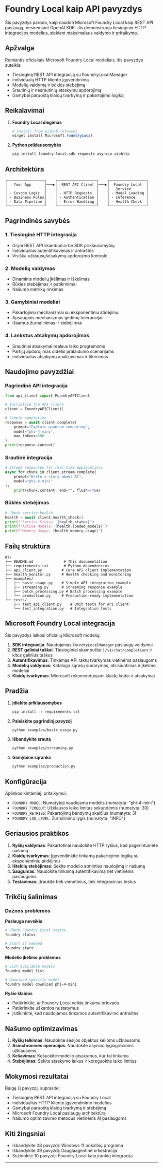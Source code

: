 <!--
CO_OP_TRANSLATOR_METADATA:
{
  "original_hash": "254150b7d7854ec87ffcd88824d98079",
  "translation_date": "2025-09-25T02:57:18+00:00",
  "source_file": "Module08/samples/07/README.md",
  "language_code": "lt"
}
-->
# Foundry Local kaip API pavyzdys

Šis pavyzdys parodo, kaip naudoti Microsoft Foundry Local kaip REST API paslaugą, nesiremiant OpenAI SDK. Jis demonstruoja tiesioginio HTTP integracijos modelius, siekiant maksimalaus valdymo ir pritaikymo.

## Apžvalga

Remiantis oficialiais Microsoft Foundry Local modeliais, šis pavyzdys suteikia:
- Tiesioginę REST API integraciją su FoundryLocalManager
- Individualų HTTP kliento įgyvendinimą
- Modelių valdymą ir būklės stebėjimą
- Srautinių ir nesrautinių atsakymų apdorojimą
- Gamybai paruoštą klaidų tvarkymą ir pakartojimo logiką

## Reikalavimai

1. **Foundry Local diegimas**
   ```powershell
   # Install from GitHub releases
   winget install Microsoft.FoundryLocal
   ```

2. **Python priklausomybės**
   ```bash
   pip install foundry-local-sdk requests asyncio aiohttp
   ```

## Architektūra

```
┌─────────────────┐    ┌──────────────────┐    ┌─────────────────┐
│   Your App      │───▶│  REST API Client │───▶│  Foundry Local  │
│                 │    │                  │    │   Service       │
│ - Custom Logic  │    │ - HTTP Requests  │    │ - Model Loading │
│ - Business Rules│    │ - Authentication │    │ - Inference     │
│ - Data Pipeline │    │ - Error Handling │    │ - Health Check  │
└─────────────────┘    └──────────────────┘    └─────────────────┘
```

## Pagrindinės savybės

### 1. **Tiesioginė HTTP integracija**
- Gryni REST API skambučiai be SDK priklausomybių
- Individualus autentifikavimas ir antraštės
- Visiška užklausų/atsakymų apdorojimo kontrolė

### 2. **Modelių valdymas**
- Dinaminis modelių įkėlimas ir iškėlimas
- Būklės stebėjimas ir patikrinimai
- Našumo metrikų rinkimas

### 3. **Gamybiniai modeliai**
- Pakartojimo mechanizmai su eksponentiniu atidėjimu
- Apsauginis mechanizmas gedimų tolerancijai
- Išsamus žurnalinimas ir stebėjimas

### 4. **Lankstus atsakymų apdorojimas**
- Srautiniai atsakymai realaus laiko programoms
- Partijų apdorojimas didelio pralaidumo scenarijams
- Individualus atsakymų analizavimas ir tikrinimas

## Naudojimo pavyzdžiai

### Pagrindinė API integracija
```python
from api_client import FoundryAPIClient

# Initialize the API client
client = FoundryAPIClient()

# Simple completion
response = await client.complete(
    prompt="Explain quantum computing",
    model="phi-4-mini",
    max_tokens=500
)
print(response.content)
```

### Srautinė integracija
```python
# Stream responses for real-time applications
async for chunk in client.stream_complete(
    prompt="Write a story about AI",
    model="phi-4-mini"
):
    print(chunk.content, end="", flush=True)
```

### Būklės stebėjimas
```python
# Check service health
health = await client.health_check()
print(f"Service Status: {health.status}")
print(f"Active Models: {health.loaded_models}")
print(f"Memory Usage: {health.memory_usage}")
```

## Failų struktūra

```
07/
├── README.md              # This documentation
├── requirements.txt       # Python dependencies
├── api_client.py         # Core API client implementation
├── health_monitor.py     # Health checking and monitoring
├── examples/
│   ├── basic_usage.py    # Simple API integration example
│   ├── streaming.py      # Streaming response example
│   ├── batch_processing.py # Batch processing example
│   └── production.py     # Production-ready implementation
└── tests/
    ├── test_api_client.py    # Unit tests for API client
    └── test_integration.py   # Integration tests
```

## Microsoft Foundry Local integracija

Šis pavyzdys laikosi oficialių Microsoft modelių:

1. **SDK integracija**: Naudojamas `FoundryLocalManager` paslaugų valdymui
2. **REST galiniai taškai**: Tiesioginiai skambučiai į `/v1/chat/completions` ir kitus galinius taškus
3. **Autentifikavimas**: Tinkamas API raktų tvarkymas vietinėms paslaugoms
4. **Modelių valdymas**: Katalogo sąrašų sudarymas, atsisiuntimas ir įkėlimo modeliai
5. **Klaidų tvarkymas**: Microsoft rekomenduojami klaidų kodai ir atsakymai

## Pradžia

1. **Įdiekite priklausomybes**
   ```bash
   pip install -r requirements.txt
   ```

2. **Paleiskite pagrindinį pavyzdį**
   ```bash
   python examples/basic_usage.py
   ```

3. **Išbandykite srautą**
   ```bash
   python examples/streaming.py
   ```

4. **Gamybinė sąranka**
   ```bash
   python examples/production.py
   ```

## Konfigūracija

Aplinkos kintamieji pritaikymui:
- `FOUNDRY_MODEL`: Numatytoji naudojama modelis (numatyta: "phi-4-mini")
- `FOUNDRY_TIMEOUT`: Užklausos laiko limitas sekundėmis (numatyta: 30)
- `FOUNDRY_RETRIES`: Pakartojimų bandymų skaičius (numatyta: 3)
- `FOUNDRY_LOG_LEVEL`: Žurnalinimo lygis (numatyta: "INFO")

## Geriausios praktikos

1. **Ryšių valdymas**: Pakartotinai naudokite HTTP ryšius, kad pagerintumėte našumą
2. **Klaidų tvarkymas**: Įgyvendinkite tinkamą pakartojimo logiką su eksponentiniu atidėjimu
3. **Išteklių stebėjimas**: Sekite modelio atminties naudojimą ir našumą
4. **Saugumas**: Naudokite tinkamą autentifikavimą net vietinėms paslaugoms
5. **Testavimas**: Įtraukite tiek vienetinius, tiek integracinius testus

## Trikčių šalinimas

### Dažnos problemos

**Paslauga neveikia**
```bash
# Check Foundry Local status
foundry status

# Start if needed
foundry start
```

**Modelio įkėlimo problemos**
```bash
# List available models
foundry model list

# Download specific model
foundry model download phi-4-mini
```

**Ryšio klaidos**
- Patikrinkite, ar Foundry Local veikia tinkamu prievadu
- Patikrinkite užkardos nustatymus
- Įsitikinkite, kad naudojamos tinkamos autentifikavimo antraštės

## Našumo optimizavimas

1. **Ryšių telkimas**: Naudokite sesijos objektus kelioms užklausoms
2. **Asinchroninės operacijos**: Naudokite asyncio lygiagrečioms užklausoms
3. **Kešavimas**: Kešuokite modelio atsakymus, kur tai tinkama
4. **Stebėjimas**: Sekite atsakymo laikus ir koreguokite laiko limitus

## Mokymosi rezultatai

Baigę šį pavyzdį, suprasite:
- Tiesioginę REST API integraciją su Foundry Local
- Individualius HTTP kliento įgyvendinimo modelius
- Gamybai paruoštą klaidų tvarkymą ir stebėjimą
- Microsoft Foundry Local paslaugų architektūrą
- Našumo optimizavimo metodus vietinėms AI paslaugoms

## Kiti žingsniai

- Išbandykite 08 pavyzdį: Windows 11 pokalbių programa
- Išbandykite 09 pavyzdį: Daugiaagentinė orkestracija
- Sužinokite 10 pavyzdį: Foundry Local kaip įrankių integracija

---

